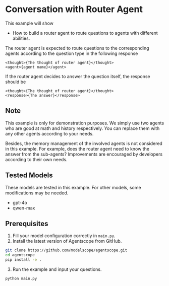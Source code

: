# Conversation with Router Agent

This example will show
- How to build a router agent to route questions to agents with different abilities.

The router agent is expected to route questions to the corresponding agents according to the question type in the following response
```text
<thought>{The thought of router agent}</thought>
<agent>{agent name}</agent>
```
If the router agent decides to answer the question itself, the response should be
```text
<thought>{The thought of router agent}</thought>
<response>{The answer}</response>
```

## Note
This example is only for demonstration purposes. We simply use two agents who are good at math and history respectively.
You can replace them with any other agents according to your needs.

Besides, the memory management of the involved agents is not considered in this example.
For example, does the router agent need to know the answer from the sub-agents?
Improvements are encouraged by developers according to their own needs.

## Tested Models

These models are tested in this example. For other models, some modifications may be needed.
- gpt-4o
- qwen-max


## Prerequisites

1. Fill your model configuration correctly in `main.py`.
2. Install the latest version of Agentscope from GitHub.
```bash
git clone https://github.com/modelscope/agentscope.git
cd agentscope
pip install -e .
```
3. Run the example and input your questions.
```bash
python main.py
```
